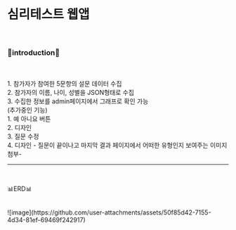 <h1>심리테스트 웹앱</h1> 
<br>
<h3>🌟introduction🌟</h3><br>
  <br>1. 참가자가 참여한 5문항의 설문 데이터 수집
  <br>2. 참가자의 이름, 나이, 성별을 JSON형태로 수집
  <br>3. 수집한 정보를 admin페이지에서 그래프로 확인 가능
  <br>(추가중인 기능)
  <br>1. 예 아니요 버튼
  <br>2. 디자인
  <br>3. 질문 수정
  <br>4. 디자인 - 질문이 끝이나고 마지막 결과 페이지에서 어떠한 유형인지 보여주는 이미지 첨부-
<br>
<hr>
<br>
<p>📊ERD📊</p><br>
![image](https://github.com/user-attachments/assets/50f85d42-7155-4d34-81ef-69469f242917)

